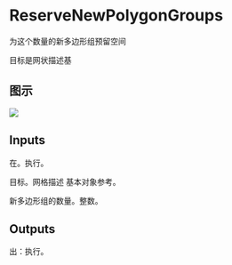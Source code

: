 # ReserveNewPolygonGroups

为这个数量的新多边形组预留空间

目标是网状描述基

## 图示

![]($-20221218-20045092.png)

## Inputs

在。执行。

目标。网格描述 基本对象参考。

新多边形组的数量。整数。  

## Outputs

出：执行。
